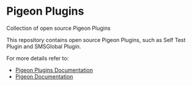 # Pigeon Plugins
Collection of open source Pigeon Plugins

This repository contains open source Pigeon Plugins, such as Self Test Plugin and SMSGlobal Plugin.

For more details refer to:
- [Pigeon Plugins Documentation](https://github.com/INFINITE-TECHNOLOGY/PIGEON/wiki/Plugins)
- [Pigeon Documentation](https://github.com/INFINITE-TECHNOLOGY/PIGEON/wiki/)
